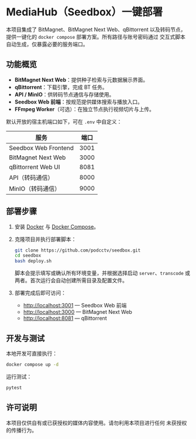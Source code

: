 # MediaHub（Seedbox）一键部署

本项目集成了 BitMagnet、BitMagnet Next Web、qBittorrent 以及转码节点，
提供一键化的 `docker compose` 部署方案。所有路径与账号密码通过
交互式脚本自动生成，仅暴露必要的服务端口。

## 功能概览

- **BitMagnet Next Web**：提供种子检索与元数据展示界面。
- **qBittorrent**：下载引擎，完成 BT 任务。
- **API / MinIO**：供转码节点通信与存储使用。
- **Seedbox Web 前端**：按规范提供媒体搜索与播放入口。
- **FFmpeg Worker**（可选）：在独立节点执行视频切片与上传。

默认开放的宿主机端口如下，可在 `.env` 中自定义：

| 服务                | 端口 |
| ------------------- | ---- |
| Seedbox Web Frontend | 3001 |
| BitMagnet Next Web  | 3000 |
| qBittorrent Web UI  | 8081 |
| API（转码通信）     | 8000 |
| MinIO（转码通信）   | 9000 |

## 部署步骤

1. 安装 [Docker](https://docs.docker.com/engine/install/) 与
   [Docker Compose](https://docs.docker.com/compose/install/)。
2. 克隆项目并执行部署脚本：

   ```bash
   git clone https://github.com/podcctv/seedbox.git
   cd seedbox
   bash deploy.sh
   ```

   脚本会提示填写或确认所有环境变量，并根据选择启动 `server`、`transcode`
   或两者。首次运行会自动创建所需目录及配置文件。

3. 部署完成后即可访问：

   - <http://localhost:3001> — Seedbox Web 前端
   - <http://localhost:3000> — BitMagnet Next Web
   - <http://localhost:8081> — qBittorrent

## 开发与测试

本地开发可直接执行：

```bash
docker compose up -d
```

运行测试：

```bash
pytest
```

## 许可说明

本项目仅供自有或已获授权的媒体内容使用。请勿利用本项目进行任何
未获授权的传播行为。

